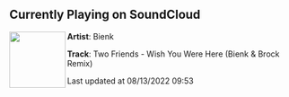 ## Currently Playing on SoundCloud

[<img align="left" width="100" src="https://i1.sndcdn.com/artworks-1HMR6qEtM5ovjzYi-9zeasg-t500x500.jpg">](https://soundcloud.com/mikebienkowski/two-friends-wish-you-were-here-bienk-remix-1)

**Artist**: Bienk 

**Track**: Two Friends - Wish You Were Here (Bienk & Brock Remix)

Last updated at 08/13/2022 09:53
